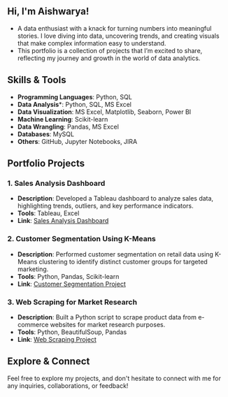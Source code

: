 ## Hi, I'm Aishwarya!

- A data enthusiast with a knack for turning numbers into meaningful stories. I love diving into data, uncovering trends, and creating visuals that make complex information easy to understand. 
- This portfolio is a collection of projects that I’m excited to share, reflecting my journey and growth in the world of data analytics.

## Skills & Tools
- **Programming Languages**: Python, SQL
- **Data Analysis***: Python, SQL, MS Excel
- **Data Visualization**: MS Excel, Matplotlib, Seaborn, Power BI
- **Machine Learning**: Scikit-learn
- **Data Wrangling**: Pandas, MS Excel
- **Databases**: MySQL
- **Others**: GitHub, Jupyter Notebooks, JIRA


## Portfolio Projects

### 1. Sales Analysis Dashboard
- **Description**: Developed a Tableau dashboard to analyze sales data, highlighting trends, outliers, and key performance indicators.
- **Tools**: Tableau, Excel
- **Link**: [Sales Analysis Dashboard](https://github.com/username/sales-analysis)

### 2. Customer Segmentation Using K-Means
- **Description**: Performed customer segmentation on retail data using K-Means clustering to identify distinct customer groups for targeted marketing.
- **Tools**: Python, Pandas, Scikit-learn
- **Link**: [Customer Segmentation Project](https://github.com/username/customer-segmentation)

### 3. Web Scraping for Market Research
- **Description**: Built a Python script to scrape product data from e-commerce websites for market research purposes.
- **Tools**: Python, BeautifulSoup, Pandas
- **Link**: [Web Scraping Project](https://github.com/username/web-scraping)

## Explore & Connect
Feel free to explore my projects, and don't hesitate to connect with me for any inquiries, collaborations, or feedback!

